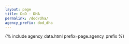 ```yaml
---
layout: page
title: DoD · DHA
permalink: /dod/dha/
agency_prefix: dod_dha
---
```

{% include agency_data.html prefix=page.agency_prefix %}
